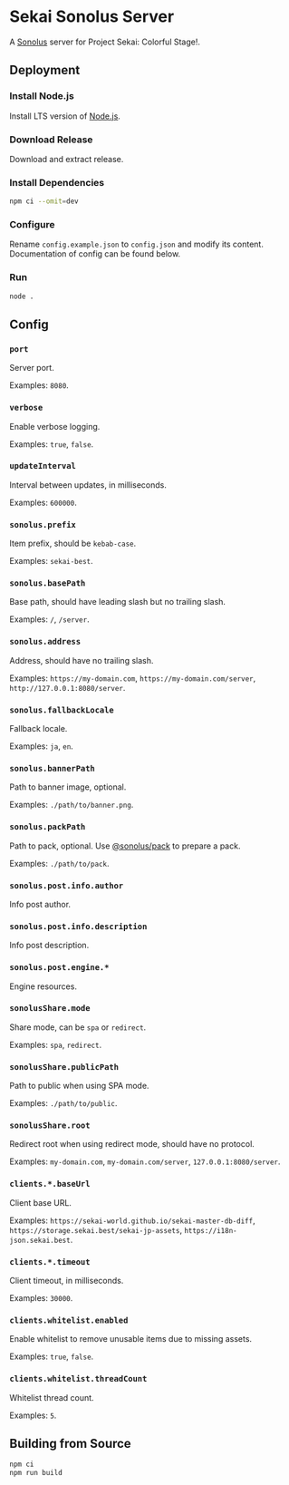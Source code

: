 # Sekai Sonolus Server

A [Sonolus](https://sonolus.com) server for Project Sekai: Colorful Stage!.

## Deployment

### Install Node.js

Install LTS version of [Node.js](https://nodejs.org).

### Download Release

Download and extract release.

### Install Dependencies

```bash
npm ci --omit=dev
```

### Configure

Rename `config.example.json` to `config.json` and modify its content. Documentation of config can be found below.

### Run

```bash
node .
```

## Config

### `port`

Server port.

Examples: `8080`.

### `verbose`

Enable verbose logging.

Examples: `true`, `false`.

### `updateInterval`

Interval between updates, in milliseconds.

Examples: `600000`.

### `sonolus.prefix`

Item prefix, should be `kebab-case`.

Examples: `sekai-best`.

### `sonolus.basePath`

Base path, should have leading slash but no trailing slash.

Examples: `/`, `/server`.

### `sonolus.address`

Address, should have no trailing slash.

Examples: `https://my-domain.com`, `https://my-domain.com/server`, `http://127.0.0.1:8080/server`.

### `sonolus.fallbackLocale`

Fallback locale.

Examples: `ja`, `en`.

### `sonolus.bannerPath`

Path to banner image, optional.

Examples: `./path/to/banner.png`.

### `sonolus.packPath`

Path to pack, optional. Use [@sonolus/pack](https://github.com/Sonolus/sonolus-pack) to prepare a pack.

Examples: `./path/to/pack`.

### `sonolus.post.info.author`

Info post author.

### `sonolus.post.info.description`

Info post description.

### `sonolus.post.engine.*`

Engine resources.

### `sonolusShare.mode`

Share mode, can be `spa` or `redirect`.

Examples: `spa`, `redirect`.

### `sonolusShare.publicPath`

Path to public when using SPA mode.

Examples: `./path/to/public`.

### `sonolusShare.root`

Redirect root when using redirect mode, should have no protocol.

Examples: `my-domain.com`, `my-domain.com/server`, `127.0.0.1:8080/server`.

### `clients.*.baseUrl`

Client base URL.

Examples: `https://sekai-world.github.io/sekai-master-db-diff`, `https://storage.sekai.best/sekai-jp-assets`, `https://i18n-json.sekai.best`.

### `clients.*.timeout`

Client timeout, in milliseconds.

Examples: `30000`.

### `clients.whitelist.enabled`

Enable whitelist to remove unusable items due to missing assets.

Examples: `true`, `false`.

### `clients.whitelist.threadCount`

Whitelist thread count.

Examples: `5`.

## Building from Source

```bash
npm ci
npm run build
```
